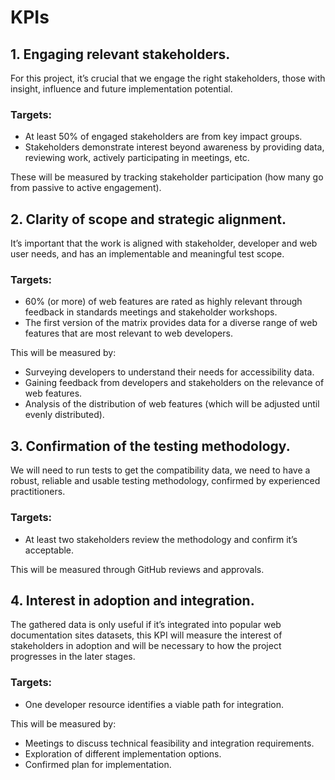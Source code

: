 # KPIs

## 1. Engaging relevant stakeholders. 

For this project, it’s crucial that we engage the right stakeholders, those with insight, influence and future implementation potential.

### Targets:
- At least 50% of engaged stakeholders are from key impact groups.
- Stakeholders demonstrate interest beyond awareness by providing data, reviewing work, actively participating in meetings, etc.

These will be measured by tracking stakeholder participation (how many go from passive to active engagement).

## 2. Clarity of scope and strategic alignment. 

It’s important that the work is aligned with stakeholder, developer and web user needs, and has an implementable and meaningful test scope.

### Targets:
- 60% (or more) of web features are rated as highly relevant through feedback in standards meetings and stakeholder workshops.
- The first version of the matrix provides data for a diverse range of web features that are most relevant to web developers.

This will be measured by:
- Surveying developers to understand their needs for accessibility data.
- Gaining feedback from developers and stakeholders on the relevance of web features.
- Analysis of the distribution of web features (which will be adjusted until evenly distributed).

## 3. Confirmation of the testing methodology. 

We will need to run tests to get the compatibility data, we need to have a robust, reliable and usable testing methodology, confirmed by experienced practitioners.

### Targets:
- At least two stakeholders review the methodology and confirm it’s acceptable.

This will be measured through GitHub reviews and approvals.

## 4. Interest in adoption and integration. 

The gathered data is only useful if it’s integrated into popular web documentation sites datasets, this KPI will measure the interest of stakeholders in adoption and will be necessary to how the project progresses in the later stages.

### Targets:
- One developer resource identifies a viable path for integration.

This will be measured by:
- Meetings to discuss technical feasibility and integration requirements.
- Exploration of different implementation options.
- Confirmed plan for implementation.
